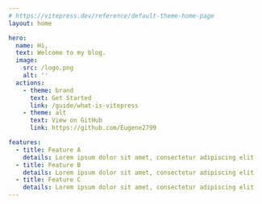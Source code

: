 ```yaml
---
# https://vitepress.dev/reference/default-theme-home-page
layout: home

hero:
  name: Hi,
  text: Welcome to my blog.
  image:
    src: /logo.png
    alt: ''
  actions:
    - theme: brand
      text: Get Started
      link: /guide/what-is-vitepress
    - theme: alt
      text: View on GitHub
      link: https://github.com/Eugene2799

features:
  - title: Feature A
    details: Lorem ipsum dolor sit amet, consectetur adipiscing elit
  - title: Feature B
    details: Lorem ipsum dolor sit amet, consectetur adipiscing elit
  - title: Feature C
    details: Lorem ipsum dolor sit amet, consectetur adipiscing elit
---
```

